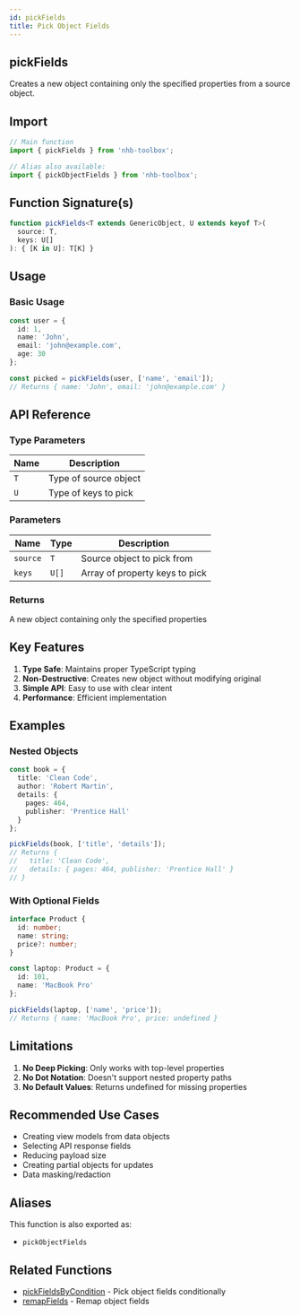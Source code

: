 ```yaml
---
id: pickFields
title: Pick Object Fields
---
```


## pickFields

Creates a new object containing only the specified properties from a source object.

## Import

```typescript
// Main function
import { pickFields } from 'nhb-toolbox';

// Alias also available:
import { pickObjectFields } from 'nhb-toolbox';
```

## Function Signature(s)

```typescript
function pickFields<T extends GenericObject, U extends keyof T>(
  source: T,
  keys: U[]
): { [K in U]: T[K] }
```

## Usage

### Basic Usage

```typescript
const user = {
  id: 1,
  name: 'John',
  email: 'john@example.com',
  age: 30
};

const picked = pickFields(user, ['name', 'email']);
// Returns { name: 'John', email: 'john@example.com' }
```

## API Reference

### Type Parameters

| Name | Description |
|------|-------------|
| `T`  | Type of source object |
| `U`  | Type of keys to pick |

### Parameters

| Name | Type | Description |
|------|------|-------------|
| `source` | `T` | Source object to pick from |
| `keys` | `U[]` | Array of property keys to pick |

### Returns

A new object containing only the specified properties

## Key Features

1. **Type Safe**: Maintains proper TypeScript typing
2. **Non-Destructive**: Creates new object without modifying original
3. **Simple API**: Easy to use with clear intent
4. **Performance**: Efficient implementation

## Examples

### Nested Objects

```typescript
const book = {
  title: 'Clean Code',
  author: 'Robert Martin',
  details: {
    pages: 464,
    publisher: 'Prentice Hall'
  }
};

pickFields(book, ['title', 'details']);
// Returns {
//   title: 'Clean Code',
//   details: { pages: 464, publisher: 'Prentice Hall' }
// }
```

### With Optional Fields

```typescript
interface Product {
  id: number;
  name: string;
  price?: number;
}

const laptop: Product = {
  id: 101,
  name: 'MacBook Pro'
};

pickFields(laptop, ['name', 'price']);
// Returns { name: 'MacBook Pro', price: undefined }
```

## Limitations

1. **No Deep Picking**: Only works with top-level properties
2. **No Dot Notation**: Doesn't support nested property paths
3. **No Default Values**: Returns undefined for missing properties

## Recommended Use Cases

- Creating view models from data objects
- Selecting API response fields
- Reducing payload size
- Creating partial objects for updates
- Data masking/redaction

## Aliases

This function is also exported as:

- `pickObjectFields`

## Related Functions

- [pickFieldsByCondition](pickFieldsByCondition) - Pick object fields conditionally
- [remapFields](remapFields) - Remap object fields
